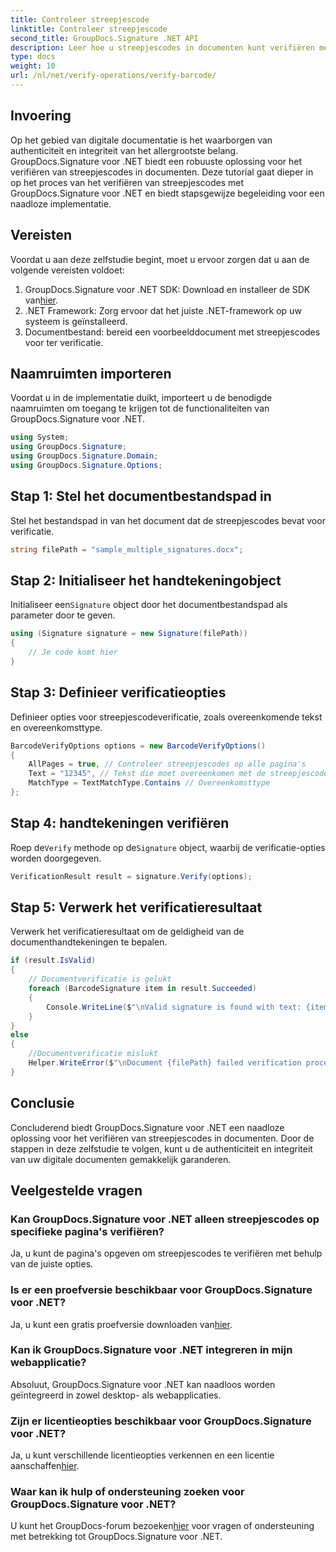 ```yaml
---
title: Controleer streepjescode
linktitle: Controleer streepjescode
second_title: GroupDocs.Signature .NET API
description: Leer hoe u streepjescodes in documenten kunt verifiëren met GroupDocs.Signature voor .NET. Volg onze stap-voor-stap handleiding voor een naadloze implementatie.
type: docs
weight: 10
url: /nl/net/verify-operations/verify-barcode/
---
```

## Invoering
Op het gebied van digitale documentatie is het waarborgen van authenticiteit en integriteit van het allergrootste belang. GroupDocs.Signature voor .NET biedt een robuuste oplossing voor het verifiëren van streepjescodes in documenten. Deze tutorial gaat dieper in op het proces van het verifiëren van streepjescodes met GroupDocs.Signature voor .NET en biedt stapsgewijze begeleiding voor een naadloze implementatie.
## Vereisten
Voordat u aan deze zelfstudie begint, moet u ervoor zorgen dat u aan de volgende vereisten voldoet:
1.  GroupDocs.Signature voor .NET SDK: Download en installeer de SDK van[hier](https://releases.groupdocs.com/signature/net/).
2. .NET Framework: Zorg ervoor dat het juiste .NET-framework op uw systeem is geïnstalleerd.
3. Documentbestand: bereid een voorbeelddocument met streepjescodes voor ter verificatie.

## Naamruimten importeren
Voordat u in de implementatie duikt, importeert u de benodigde naamruimten om toegang te krijgen tot de functionaliteiten van GroupDocs.Signature voor .NET.
```csharp
using System;
using GroupDocs.Signature;
using GroupDocs.Signature.Domain;
using GroupDocs.Signature.Options;
```
## Stap 1: Stel het documentbestandspad in
Stel het bestandspad in van het document dat de streepjescodes bevat voor verificatie.
```csharp
string filePath = "sample_multiple_signatures.docx";
```
## Stap 2: Initialiseer het handtekeningobject
 Initialiseer een`Signature` object door het documentbestandspad als parameter door te geven.
```csharp
using (Signature signature = new Signature(filePath))
{
    // Je code komt hier
}
```
## Stap 3: Definieer verificatieopties
Definieer opties voor streepjescodeverificatie, zoals overeenkomende tekst en overeenkomsttype.
```csharp
BarcodeVerifyOptions options = new BarcodeVerifyOptions()
{
    AllPages = true, // Controleer streepjescodes op alle pagina's
    Text = "12345", // Tekst die moet overeenkomen met de streepjescode
    MatchType = TextMatchType.Contains // Overeenkomsttype
};
```
## Stap 4: handtekeningen verifiëren
 Roep de`Verify` methode op de`Signature` object, waarbij de verificatie-opties worden doorgegeven.
```csharp
VerificationResult result = signature.Verify(options);
```
## Stap 5: Verwerk het verificatieresultaat
Verwerk het verificatieresultaat om de geldigheid van de documenthandtekeningen te bepalen.
```csharp
if (result.IsValid)
{
    // Documentverificatie is gelukt
    foreach (BarcodeSignature item in result.Succeeded)
    {
        Console.WriteLine($"\nValid signature is found with text: {item.Text} and type: {item.EncodeType.TypeName}.");
    }
}
else
{
    //Documentverificatie mislukt
    Helper.WriteError($"\nDocument {filePath} failed verification process.");
}
```

## Conclusie
Concluderend biedt GroupDocs.Signature voor .NET een naadloze oplossing voor het verifiëren van streepjescodes in documenten. Door de stappen in deze zelfstudie te volgen, kunt u de authenticiteit en integriteit van uw digitale documenten gemakkelijk garanderen.
## Veelgestelde vragen
### Kan GroupDocs.Signature voor .NET alleen streepjescodes op specifieke pagina's verifiëren?
Ja, u kunt de pagina's opgeven om streepjescodes te verifiëren met behulp van de juiste opties.
### Is er een proefversie beschikbaar voor GroupDocs.Signature voor .NET?
 Ja, u kunt een gratis proefversie downloaden van[hier](https://releases.groupdocs.com/).
### Kan ik GroupDocs.Signature voor .NET integreren in mijn webapplicatie?
Absoluut, GroupDocs.Signature voor .NET kan naadloos worden geïntegreerd in zowel desktop- als webapplicaties.
### Zijn er licentieopties beschikbaar voor GroupDocs.Signature voor .NET?
 Ja, u kunt verschillende licentieopties verkennen en een licentie aanschaffen[hier](https://purchase.groupdocs.com/buy).
### Waar kan ik hulp of ondersteuning zoeken voor GroupDocs.Signature voor .NET?
 U kunt het GroupDocs-forum bezoeken[hier](https://forum.groupdocs.com/c/signature/13) voor vragen of ondersteuning met betrekking tot GroupDocs.Signature voor .NET.